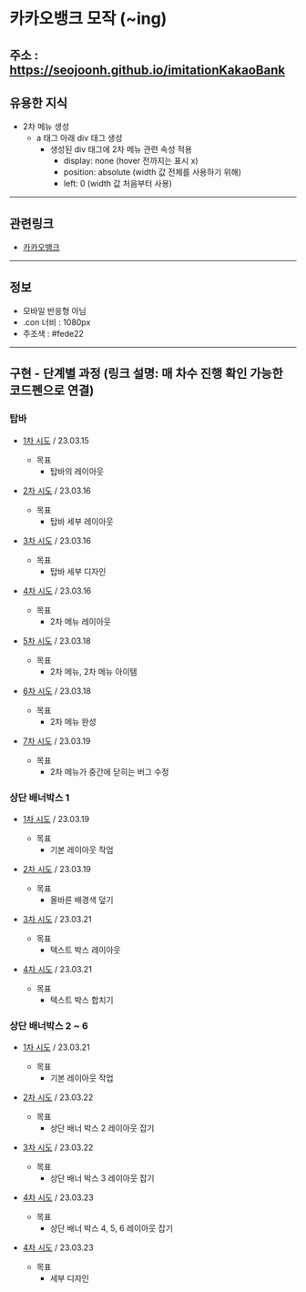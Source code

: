 # 카카오뱅크 모작 (~ing)
주소 : https://seojoonh.github.io/imitationKakaoBank
---

## 유용한 지식
- 2차 메뉴 생성
    - a 태그 아래 div 태그 생성
        - 생성된 div 태그에 2차 메뉴 관련 속성 적용
            - display: none (hover 전까지는 표시 x)
            - position: absolute (width 값 전체를 사용하기 위해)
            - left: 0 (width 값 처음부터 사용)

---

## 관련링크
- [카카오뱅크](https://www.kakaobank.com/)

---

## 정보
- 모바일 반응형 아님
- .con 너비 : 1080px
- 주조색 : #fede22

---

## 구현 - 단계별 과정 (링크 설명: 매 차수 진행 확인 가능한 코드펜으로 연결)
### 탑바
- [1차 시도](https://codepen.io/seojoon/pen/dyqmxar?editors=1100) / 23.03.15
    - 목표
        - 탑바의 레이아웃

- [2차 시도](https://codepen.io/seojoon/pen/GRXdYBq) / 23.03.16
    - 목표
        - 탑바 세부 레이아웃

- [3차 시도](https://codepen.io/seojoon/pen/qBMYQXN) / 23.03.16
    - 목표
        - 탑바 세부 디자인

- [4차 시도](https://codepen.io/seojoon/pen/NWLMJXL) / 23.03.16
    - 목표
        - 2차 메뉴 레이아웃

- [5차 시도](https://codepen.io/seojoon/pen/MWqBjKN) / 23.03.18
    - 목표
        - 2차 메뉴, 2차 메뉴 아이템

- [6차 시도](https://codepen.io/seojoon/pen/dyqjpKd) / 23.03.18
    - 목표
        - 2차 메뉴 완성

- [7차 시도](https://codepen.io/seojoon/pen/mdGjOpN) / 23.03.19
    - 목표
        - 2차 메뉴가 중간에 닫히는 버그 수정


### 상단 배너박스 1
- [1차 시도](https://codepen.io/seojoon/pen/zYJLNGy) / 23.03.19
    - 목표
        - 기본 레이아웃 작업

- [2차 시도](https://codepen.io/seojoon/pen/zYJLNGy) / 23.03.19
    - 목표
        - 올바른 배경색 덮기

- [3차 시도](https://codepen.io/seojoon/pen/yLxxaQL) / 23.03.21
    - 목표
        - 텍스트 박스 레이아웃

- [4차 시도](https://codepen.io/seojoon/pen/VwGGNKK) / 23.03.21
    - 목표
        - 텍스트 박스 합치기


### 상단 배너박스 2 ~ 6 
- [1차 시도](https://codepen.io/seojoon/pen/zYJLNGy) / 23.03.21
    - 목표
        - 기본 레이아웃 작업

- [2차 시도](https://codepen.io/seojoon/pen/RwYebLe) / 23.03.22
    - 목표
        - 상단 배너 박스 2 레이아웃 잡기

- [3차 시도](https://codepen.io/seojoon/pen/GRXYGbL) / 23.03.22
    - 목표
        - 상단 배너 박스 3 레이아웃 잡기
        
- [4차 시도](https://codepen.io/seojoon/pen/MWqzmzy) / 23.03.23
    - 목표
        - 상단 배너 박스 4, 5, 6 레이아웃 잡기

- [4차 시도](https://codepen.io/seojoon/pen/PodxjRw) / 23.03.23
    - 목표
        - 세부 디자인


        
